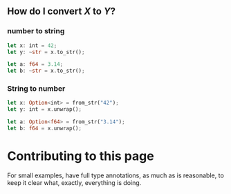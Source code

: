 ## How do I convert *X* to *Y*?

### number to string

```rust
let x: int = 42;
let y: ~str = x.to_str();

let a: f64 = 3.14;
let b: ~str = x.to_str();
```
### String to number

```rust
let x: Option<int> = from_str("42");
let y: int = x.unwrap();

let a: Option<f64> = from_str("3.14");
let b: f64 = x.unwrap();
```


# Contributing to this page

For small examples, have full type annotations, as much as is reasonable, to keep it clear what, exactly, everything is doing.